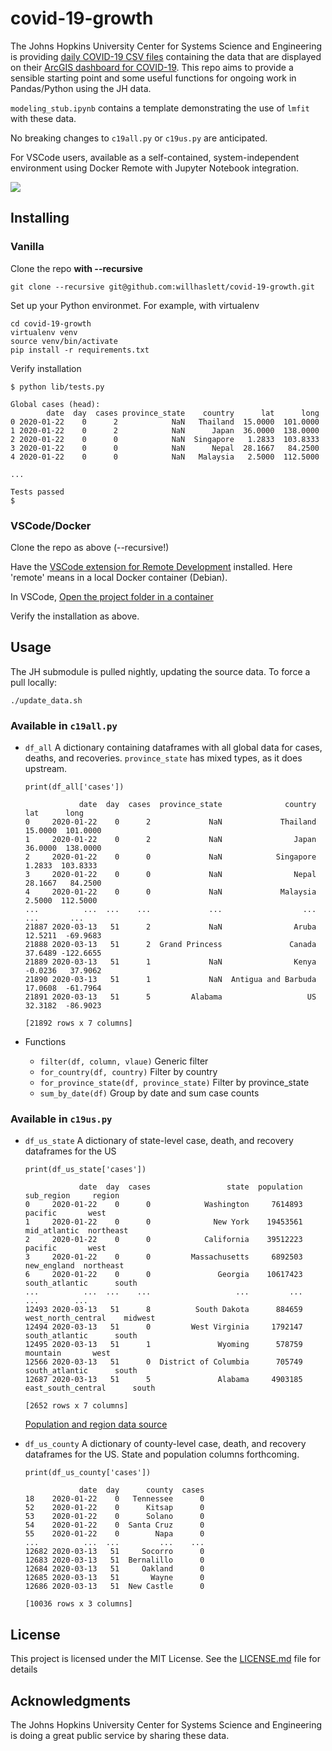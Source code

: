 # covid-19-growth

The Johns Hopkins University Center for Systems Science and Engineering is providing
[daily COVID-19 CSV files](https://github.com/CSSEGISandData/COVID-19) containing the data that are
displayed on their
[ArcGIS dashboard for COVID-19](https://gisanddata.maps.arcgis.com/apps/opsdashboard/index.html#/bda7594740fd40299423467b48e9ecf6).
This repo aims to provide a sensible starting point and some useful functions for ongoing work in
Pandas/Python using the JH data.

`modeling_stub.ipynb` contains a template demonstrating the use of `lmfit` with these data.

No breaking changes to `c19all.py` or `c19us.py` are anticipated.

For VSCode users, available as a self-contained, system-independent environment using Docker Remote with Jupyter Notebook integration.

![](.screenshot.png)

## Installing
### Vanilla

Clone the repo **with --recursive**
```
git clone --recursive git@github.com:willhaslett/covid-19-growth.git
```

Set up your Python environmet. For example, with virtualenv
```
cd covid-19-growth
virtualenv venv
source venv/bin/activate
pip install -r requirements.txt
```
Verify installation
```
$ python lib/tests.py

Global cases (head):
        date  day  cases province_state    country      lat      long
0 2020-01-22    0      2            NaN   Thailand  15.0000  101.0000
1 2020-01-22    0      2            NaN      Japan  36.0000  138.0000
2 2020-01-22    0      0            NaN  Singapore   1.2833  103.8333
3 2020-01-22    0      0            NaN      Nepal  28.1667   84.2500
4 2020-01-22    0      0            NaN   Malaysia   2.5000  112.5000

...

Tests passed
$
```

### VSCode/Docker

Clone the repo as above (--recursive!)

Have the [VSCode extension for Remote Development](https://marketplace.visualstudio.com/items?itemName=ms-vscode-remote.vscode-remote-extensionpack) installed. Here 'remote' means in a local Docker container (Debian).

In VSCode, [Open the project folder in a container](https://code.visualstudio.com/docs/remote/containers#_quick-start-open-an-existing-folder-in-a-container)

Verify the installation as above.

## Usage

The JH submodule is pulled nightly, updating the source data. To force a pull locally:
```
./update_data.sh
```

### Available in `c19all.py`
* `df_all` A dictionary containing dataframes with all global data for cases, deaths, and recoveries. `province_state` has mixed types, as it does upstream.
  ```
  print(df_all['cases'])

              date  day  cases  province_state              country      lat      long
  0     2020-01-22    0      2             NaN             Thailand  15.0000  101.0000
  1     2020-01-22    0      2             NaN                Japan  36.0000  138.0000
  2     2020-01-22    0      0             NaN            Singapore   1.2833  103.8333
  3     2020-01-22    0      0             NaN                Nepal  28.1667   84.2500
  4     2020-01-22    0      0             NaN             Malaysia   2.5000  112.5000
  ...          ...  ...    ...             ...                  ...      ...       ...
  21887 2020-03-13   51      2             NaN                Aruba  12.5211  -69.9683
  21888 2020-03-13   51      2  Grand Princess               Canada  37.6489 -122.6655
  21889 2020-03-13   51      1             NaN                Kenya  -0.0236   37.9062
  21890 2020-03-13   51      1             NaN  Antigua and Barbuda  17.0608  -61.7964
  21891 2020-03-13   51      5         Alabama                   US  32.3182  -86.9023
  
  [21892 rows x 7 columns] 
  ```

* Functions
  - `filter(df, column, vlaue)` Generic filter
  - `for_country(df, country)` Filter by country
  - `for_province_state(df, province_state)` Filter by province_state
  - `sum_by_date(df)` Group by date and sum case counts 

### Available in `c19us.py`

* `df_us_state` A dictionary of state-level case, death, and recovery dataframes for the US

  ```
  print(df_us_state['cases'])
  
              date  day  cases                 state  population          sub_region     region
  0     2020-01-22    0      0            Washington     7614893             pacific       west
  1     2020-01-22    0      0              New York    19453561        mid_atlantic  northeast
  2     2020-01-22    0      0            California    39512223             pacific       west
  3     2020-01-22    0      0         Massachusetts     6892503         new_england  northeast
  6     2020-01-22    0      0               Georgia    10617423      south_atlantic      south
  ...          ...  ...    ...                   ...         ...                 ...        ...
  12493 2020-03-13   51      8          South Dakota      884659  west_north_central    midwest
  12494 2020-03-13   51      0         West Virginia     1792147      south_atlantic      south
  12495 2020-03-13   51      1               Wyoming      578759            mountain       west
  12566 2020-03-13   51      0  District of Columbia      705749      south_atlantic      south
  12687 2020-03-13   51      5               Alabama     4903185  east_south_central      south

  [2652 rows x 7 columns]
  ```
  [Population and region data source](https://en.wikipedia.org/wiki/List_of_states_and_territories_of_the_United_States_by_population#Summary_of_population_by_region)
  
* `df_us_county` A dictionary of county-level case, death, and recovery dataframes for the US. State and population columns forthcoming.

  ```
  print(df_us_county['cases'])

              date  day      county  cases
  18    2020-01-22    0   Tennessee      0
  52    2020-01-22    0      Kitsap      0
  53    2020-01-22    0      Solano      0
  54    2020-01-22    0  Santa Cruz      0
  55    2020-01-22    0        Napa      0
  ...          ...  ...         ...    ...
  12682 2020-03-13   51     Socorro      0
  12683 2020-03-13   51  Bernalillo      0
  12684 2020-03-13   51     Oakland      0
  12685 2020-03-13   51       Wayne      0
  12686 2020-03-13   51  New Castle      0

  [10036 rows x 3 columns]
  ```

## License

This project is licensed under the MIT License. See the [LICENSE.md](LICENSE.md) file for details

## Acknowledgments

The Johns Hopkins University Center for Systems Science and Engineering is doing a great public service by sharing these data.
